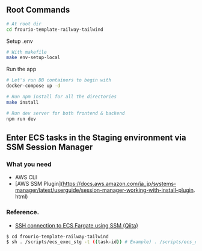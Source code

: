 ## Root Commands

```bash
# At root dir
cd frourio-template-railway-tailwind
```

Setup .env

```bash
# With makefile
make env-setup-local
```

Run the app

```bash
# Let's run DB containers to begin with
docker-compose up -d

# Run npm install for all the directories
make install

# Run dev server for both frontend & backend
npm run dev
```

## Enter ECS tasks in the Staging environment via SSM Session Manager

### What you need

- AWS CLI
- [AWS SSM Plugin](https://docs.aws.amazon.com/ja_jp/systems-manager/latest/userguide/session-manager-working-with-install-plugin. html)

### Reference.

- [SSH connection to ECS Fargate using SSM (Qiita)](https://qiita.com/kouji0705/items/005ea6d7c21ddd24ebb3)

```bash
$ cd frourio-template-railway-tailwind
$ sh . /scripts/ecs_exec_stg -t ((task-id)) # Example) . /scripts/ecs_exec_stg -t 941f8694308b4adea44cb07ff9e50c30
```
